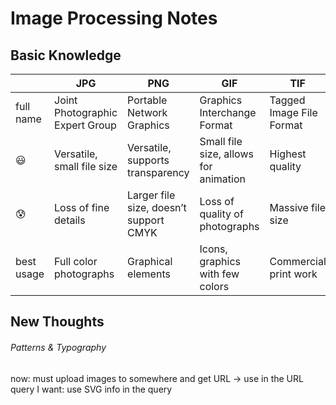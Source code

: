 # Image Processing Notes
## Basic Knowledge
||JPG|PNG|GIF|TIF|
|---|---|---|---|---|
|full name|Joint Photographic Expert Group|Portable Network Graphics|Graphics Interchange Format|Tagged Image File Format
|😃|Versatile, small file size|Versatile, supports transparency|Small file size, allows for animation|Highest quality
|😰|Loss of fine details|Larger file size, doesn’t support CMYK|Loss of quality of photographs|Massive file size
|best usage|Full color photographs|Graphical elements|Icons, graphics with few colors|Commercial print work

## New Thoughts

###### Patterns & Typography
now: must upload images to somewhere and get URL -> use in the URL query
I want: use SVG info in the query
